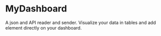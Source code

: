 # MyDashboard
A json and API reader and sender. Visualize your data in tables and add element directly on your dashboard.

